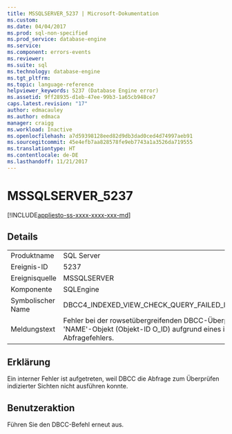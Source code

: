 ```yaml
---
title: MSSQLSERVER_5237 | Microsoft-Dokumentation
ms.custom: 
ms.date: 04/04/2017
ms.prod: sql-non-specified
ms.prod_service: database-engine
ms.service: 
ms.component: errors-events
ms.reviewer: 
ms.suite: sql
ms.technology: database-engine
ms.tgt_pltfrm: 
ms.topic: language-reference
helpviewer_keywords: 5237 (Database Engine error)
ms.assetid: 9ff28935-d1eb-47ee-99b3-1a65cb948ce7
caps.latest.revision: "17"
author: edmacauley
ms.author: edmaca
manager: craigg
ms.workload: Inactive
ms.openlocfilehash: a7d59398128eed82d9db3dad0ced4d74997aeb91
ms.sourcegitcommit: 45e4efb7aa828578fe9eb7743a1a3526da719555
ms.translationtype: HT
ms.contentlocale: de-DE
ms.lasthandoff: 11/21/2017
---
```

# <a name="mssqlserver5237"></a>MSSQLSERVER_5237
[!INCLUDE[appliesto-ss-xxxx-xxxx-xxx-md](../../includes/appliesto-ss-xxxx-xxxx-xxx-md.md)]
  
## <a name="details"></a>Details  
  
|||  
|-|-|  
|Produktname|SQL Server|  
|Ereignis-ID|5237|  
|Ereignisquelle|MSSQLSERVER|  
|Komponente|SQLEngine|  
|Symbolischer Name|DBCC4_INDEXED_VIEW_CHECK_QUERY_FAILED_NO_ERRORCODE|  
|Meldungstext|Fehler bei der rowsetübergreifenden DBCC-Überprüfung für das 'NAME'-Objekt (Objekt-ID O_ID) aufgrund eines internen Abfragefehlers.|  
  
## <a name="explanation"></a>Erklärung  
Ein interner Fehler ist aufgetreten, weil DBCC die Abfrage zum Überprüfen indizierter Sichten nicht ausführen konnte.  
  
## <a name="user-action"></a>Benutzeraktion  
Führen Sie den DBCC-Befehl erneut aus.  
  
